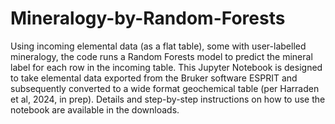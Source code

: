 # Mineralogy-by-Random-Forests
Using incoming elemental data (as a flat table), some with user-labelled mineralogy, the code runs a Random Forests model to predict the mineral label for each row in the incoming table. 
This Jupyter Notebook is designed to take elemental data exported from the Bruker software ESPRIT and subsequently converted to a wide format geochemical table (per Harraden et al, 2024, in prep). 
Details and step-by-step instructions on how to use the notebook are available in the downloads.
